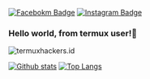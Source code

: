 [![Facebokm Badge](https://img.shields.io/badge/-termuxhackers.id-blue?style=flat&logo=Facebook&logoColor=white&link=https://www.facebook.com/termuxhackers.id/)](https://www.facebook.com/termuxhackers.id) [![Instagram Badge](https://img.shields.io/badge/-termuxhackers.id-f01397?style=flat&logo=Instagram&logoColor=white&link=https://www.instagram.com/termuxhackers.id/)](https://www.instagram.com/termuxhackers.id/)
### Hello world, from termux user!👋
<p align=left> <img src=https://komarev.com/ghpvc/?username=termuxhackers-id alt=termuxhackers.id /> </p>

[![Github stats](https://github-readme-stats.vercel.app/api?username=termuxhackers-id&show_icons=true&theme=dark&include_all_commits=true)](https://github.com/termuxhackers-id/termuxhackers-id)
[![Top Langs](https://github-readme-stats.vercel.app/api/top-langs/?username=termuxhackers-id&layout=compact&theme=dark)](https://github.com/termuxhackers-id/termuxhackers-id)
